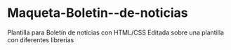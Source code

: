 # Maqueta-Boletin--de-noticias
Plantilla para Boletín de noticias con HTML/CSS
Editada sobre una plantilla con diferentes librerias 
